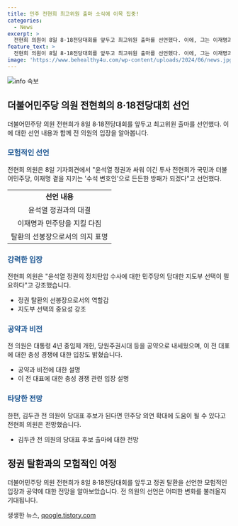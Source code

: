 ```yaml
---
title: 민주 전현희 최고위원 출마 소식에 이목 집중!
categories:
  - News
excerpt: >
  전현희 의원이 8일 8·18전당대회를 앞두고 최고위원 출마를 선언했다. 이에, 그는 이재명과 함께 정권 탈환의 선봉장이 될 것이라고 밝혔으며, 윤석열 정권과의 대치에 대비하여 이전 대표를 지키고 도와주겠다고 강조했다. 또한, 대통령 4년 중임제 개헌 및 5·18정신 헌법 전문 수록, 당원주권시대 및 민주당 재집권 등을 공약으로 내세웠다. 기자회견에서는 김두관 전 의원님의 당대표 후보 출마설에 대해 긍정적인 입장도 밝혔다.
feature_text: >
  전현희 의원이 8일 8·18전당대회를 앞두고 최고위원 출마를 선언했다. 이에, 그는 이재명과 함께 정권 탈환의 선봉장이 될 것이라고 밝혔으며, 윤석열 정권과의 대치에 대비하여 이전 대표를 지키고 도와주겠다고 강조했다. 또한, 대통령 4년 중임제 개헌 및 5·18정신 헌법 전문 수록, 당원주권시대 및 민주당 재집권 등을 공약으로 내세웠다. 기자회견에서는 김두관 전 의원님의 당대표 후보 출마설에 대해 긍정적인 입장도 밝혔다.
image: 'https://www.behealthy4u.com/wp-content/uploads/2024/06/news.jpg'
---
```


<p><img src="https://www.behealthy4u.com/wp-content/uploads/2024/06/news.jpg" alt="info 속보" /></p>

<h2 data-ke-size="size26">더불어민주당 의원 전현희의 8·18전당대회 선언</h2>

<p data-ke-size="size16">더불어민주당 의원 전현희가 8일 8·18전당대회를 앞두고 최고위원 출마를 선언했다. 이에 대한 선언 내용과 함께 전 의원의 입장을 알아봅니다.</p>

<h3><b><span style="color: #1a5490;">모험적인 선언</span></b></h3>

<p data-ke-size="size16">전현희 의원은 8일 기자회견에서 "윤석열 정권과 싸워 이긴 투사 전현희가 국민과 더불어민주당, 이재명 곁을 지키는 '수석 변호인'으로 든든한 방패가 되겠다"고 선언했다.</p>

<table>
      <tbody>
        <tr>
          <td style="text-align: center; height: 17px;"><b>선언 내용</b></td>
        </tr>
        <tr>
          <td style="text-align: center; height: 17px;">윤석열 정권과의 대결</td>
        </tr>
        <tr>
          <td style="text-align: center; height: 17px;">이재명과 민주당을 지킬 다짐</td>
        </tr>
        <tr>
          <td style="text-align: center; height: 17px;">탈환의 선봉장으로서의 의지 표명</td>
        </tr>
      </tbody>
    </table>

<h3><b><span style="color: #1a5490;">강력한 입장</span></b></h3>

<p data-ke-size="size16">전현희 의원은 "윤석열 정권의 정치탄압 수사에 대한 민주당의 담대한 지도부 선택이 필요하다"고 강조했습니다.</p>

<ul>
  <li>정권 탈환의 선봉장으로서의 역할감</li>
  <li>지도부 선택의 중요성 강조</li>
</ul>

<h3><b><span style="color: #1a5490;">공약과 비전</span></b></h3>

<p data-ke-size="size16">전 의원은 대통령 4년 중임제 개헌, 당원주권시대 등을 공약으로 내세웠으며, 이 전 대표에 대한 충성 경쟁에 대한 입장도 밝혔습니다.</p>

<ul>
  <li>공약과 비전에 대한 설명</li>
  <li>이 전 대표에 대한 충성 경쟁 관련 입장 설명</li>
</ul>

<h3><b><span style="color: #1a5490;">타당한 전망</span></b></h3>

<p data-ke-size="size16">한편, 김두관 전 의원이 당대표 후보가 된다면 민주당 외연 확대에 도움이 될 수 있다고 전현희 의원은 전망했습니다.</p>

<ul>
  <li>김두관 전 의원의 당대표 후보 출마에 대한 전망</li>
</ul>

<h2 data-ke-size="size26">정권 탈환과의 모험적인 여정</h2>

<p data-ke-size="size16">더불어민주당 의원 전현희가 8일 8·18전당대회를 앞두고 정권 탈환을 선언한 모험적인 입장과 공약에 대한 전망을 알아보았습니다. 전 의원의 선언은 어떠한 변화를 불러올지 기대됩니다.</p>
생생한 뉴스, <a href="https://qoogle.tistory.com" rel="dofollow">qoogle.tistory.com</a>


